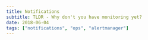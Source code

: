 ```yaml
---
title: Notifications
subtitle: TLDR - Why don't you have monitoring yet?
date: 2018-06-04
tags: ["notifications", "ops", "alertmanager"]
---
```


